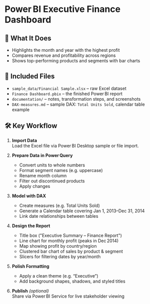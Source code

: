 # Power BI Executive Finance Dashboard
## 🎯 What It Does

- Highlights the month and year with the highest profit  
- Compares revenue and profitability across regions  
- Shows top-performing products and segments with bar charts  

## 📂 Included Files

- `sample_data/Financial Sample.xlsx` – raw Excel dataset  
- `Finance Dashboard.pbix` – the finished Power BI report  
- `documentation/` – notes, transformation steps, and screenshots  
- `DAX-measures.md` – sample DAX: `Total Units Sold`, calendar table example

## 🛠 Key Workflow

1. **Import Data**  
   Load the Excel file via Power BI Desktop sample or file import.

2. **Prepare Data in Power Query**  
   - Convert units to whole numbers  
   - Format segment names (e.g. uppercase)  
   - Rename month column  
   - Filter out discontinued products  
   - Apply changes

3. **Model with DAX**  
   - Create measures (e.g. Total Units Sold)  
   - Generate a Calendar table covering Jan 1, 2013–Dec 31, 2014  
   - Link date relationships between tables

4. **Design the Report**  
   - Title box ("Executive Summary – Finance Report")  
   - Line chart for monthly profit (peaks in Dec 2014)  
   - Map showing profit by country/region  
   - Clustered bar chart of sales by product & segment  
   - Slicers for filtering dates by year/month

5. **Polish Formatting**  
   - Apply a clean theme (e.g. “Executive”)  
   - Add background shapes, shadows, and styled titles

6. **Publish** *(optional)*  
   Share via Power BI Service for live stakeholder viewing
